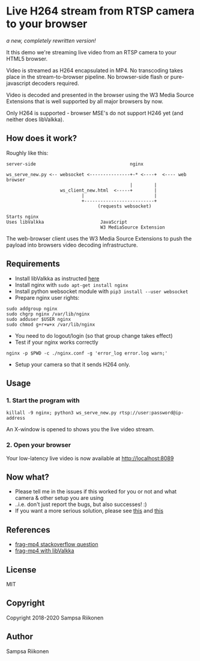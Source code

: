 
# Live H264 stream from RTSP camera to your browser

*a new, completely rewritten version!*

It this demo we're streaming live video from an RTSP camera to your HTML5 browser.

Video is streamed as H264 encapsulated in MP4.  No transcoding takes place in the stream-to-browser pipeline.  No browser-side flash or pure-javascript decoders required.

Video is decoded and presented in the browser using the W3 Media Source Extensions that is well supported by all major browsers by now.

Only H264 is supported - browser MSE's do not support H246 yet (and neither does libValkka).

## How does it work?

Roughly like this:

```
server-side                                   nginx
    
ws_serve_new.py <-- websocket <---------------+-* <----+  <---- web browser        
                                              |        |
                    ws_client_new.html  <-----+        |
                            |                          |
                            +--------------------------+
                                  (requests websocket)

Starts nginx
Uses libValkka                     JavaScript
                                   W3 MediaSource Extension
```

The web-browser client uses the W3 Media Source Extensions to push the payload into browsers video decoding infrastructure.

## Requirements

- Install libValkka as instructed [here](https://elsampsa.github.io/valkka-examples/_build/html/requirements.html)
- Install nginx with ``sudo apt-get install nginx``
- Install python websocket module with ``pip3 install --user websocket``
- Prepare nginx user rights:
```
sudo addgroup nginx
sudo chgrp nginx /var/lib/nginx
sudo adduser $USER nginx
sudo chmod g+r+w+x /var/lib/nginx
```
- You need to do logout/login (so that group change takes effect)
- Test if your nginx works correctly
```
nginx -p $PWD -c ./nginx.conf -g 'error_log error.log warn;'
```

- Setup your camera so that it sends H264 only.

## Usage

### 1. Start the program with
```
killall -9 nginx; python3 ws_serve_new.py rtsp://user:password@ip-address
```
An X-window is opened to shows you the live video stream.

### 2. Open your browser 
Your low-latency live video is now available at [http://localhost:8089](http://localhost:8089)

## Now what?

- Please tell me in the issues if this worked for you or not and what camera & other setup you are using
- ..i.e. don't just report the bugs, but also successes!  :)
- If you want a more serious solution, please see [this](https://elsampsa.github.io/valkka-examples/_build/html/cloud.html) and [this](https://github.com/elsampsa/valkka-examples/tree/master/example_projects/basic)

## References

- [frag-mp4 stackoverflow question](https://stackoverflow.com/questions/54186634/sending-periodic-metadata-in-fragmented-live-mp4-stream/)
- [frag-mp4 with libValkka](https://elsampsa.github.io/valkka-examples/_build/html/cloud.html)

## License 

MIT

## Copyright

Copyright 2018-2020 Sampsa Riikonen

## Author

Sampsa Riikonen

